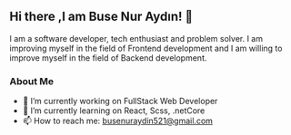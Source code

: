 ## Hi there ,I am Buse Nur Aydın! 👋

I am a software developer, tech enthusiast and problem solver. I am improving myself in the field of Frontend development and I am willing to improve myself in the field of Backend development.



### About Me
- 🔭 I’m currently working on FullStack Web Developer
- 🌱 I’m currently learning on React, Scss, .netCore
- 📫 How to reach me: busenuraydin521@gmail.com


